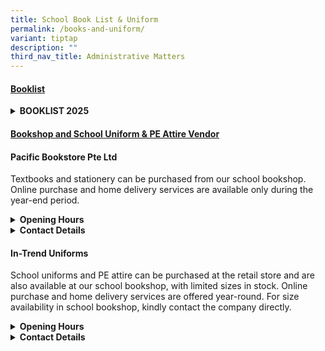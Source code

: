 ```yaml
---
title: School Book List & Uniform
permalink: /books-and-uniform/
variant: tiptap
description: ""
third_nav_title: Administrative Matters
---
```

<h4><strong><u>Booklist</u></strong></h4>
<details class="isomer-details">
<summary><strong>BOOKLIST 2025</strong>
</summary>
<div data-type="detailsContent" class="isomer-details-content">
<table style="minWidth: 50px">
<colgroup>
<col>
<col>
</colgroup>
<tbody>
<tr>
<th rowspan="1" colspan="1">
<p>Level (2025)</p>
</th>
<th rowspan="1" colspan="1">
<p>Booklist</p>
</th>
</tr>
<tr>
<td rowspan="1" colspan="1">
<p><strong>Sec 1</strong>
</p>
</td>
<td rowspan="1" colspan="1">
<p>Sec 1 booklist will be available only after posting results.</p>
</td>
</tr>
<tr>
<td rowspan="1" colspan="1">
<p><strong>Sec 2</strong>
</p>
</td>
<td rowspan="1" colspan="1">
<p><a href="/files/Admin Matters/BVSS_2025_Booklist_and_Stationery_List__Sec_2_.pdf" rel="noopener nofollow" target="_blank">BVSS 2025 Booklist and Stationery List (Sec 2)</a>
</p>
</td>
</tr>
<tr>
<td rowspan="1" colspan="1">
<p><strong>Sec 3</strong>
</p>
</td>
<td rowspan="1" colspan="1">
<p><a href="/files/Admin Matters/BVSS_2025_Booklist_and_Stationery_List__Sec_3_.pdf" rel="noopener nofollow" target="_blank">BVSS 2025 Booklist and Stationery List (Sec 3)</a>
</p>
</td>
</tr>
<tr>
<td rowspan="1" colspan="1">
<p><strong>Sec 4</strong>
</p>
</td>
<td rowspan="1" colspan="1">
<p><a href="/files/Admin Matters/BVSS_2025_Booklist_and_Stationery_List__Sec_4_.pdf" rel="noopener nofollow" target="_blank">BVSS 2025 Booklist and Stationery List (Sec 4)</a>
</p>
</td>
</tr>
<tr>
<td rowspan="1" colspan="1">
<p><strong>Sec 5</strong>
</p>
</td>
<td rowspan="1" colspan="1">
<p>Sec 5 booklist will be available only after N-Level results.</p>
</td>
</tr>
</tbody>
</table>
</div>
</details>
<h4><strong><u>Bookshop and School Uniform &amp; PE Attire Vendor</u></strong></h4>
<h4><strong>Pacific Bookstore Pte Ltd</strong></h4>
<p>Textbooks and stationery can be purchased from our school bookshop. Online
purchase and home delivery services are available only during the year-end
period.</p>
<div data-type="detailGroup" class="isomer-accordion isomer-accordion-white">
<details class="isomer-details">
<summary><strong>Opening Hours</strong>
</summary>
<div data-type="detailsContent" class="isomer-details-content">
<details class="isomer-details">
<summary><strong><u>Opening Hours During the School Term</u></strong>
</summary>
<div data-type="detailsContent" class="isomer-details-content">
<p>
<br><strong><em>Bookstore:</em></strong>
<br>8.00 AM TO 3.00 PM (MON TO FRI)
<br><strong><sub>Closed on Weekends, Public Holidays and School Holidays in March, May/June and September.</sub></strong>
</p>
<p></p>
<p><em>For parents wishing to purchase textbooks and stationery during the regular school term, please email the bookstore directly at <a href="mailto:sales@pacificbookstores.com" rel="noopener noreferrer nofollow" target="_blank">sales@pacificbookstores.com</a> to arrange an appointment.</em>
</p>
</div>
</details>
<details class="isomer-details">
<summary><strong><u>Opening Hours During the Year-End School Holidays</u></strong>
</summary>
<div data-type="detailsContent" class="isomer-details-content">
<ul data-tight="true" class="tight">
<li>
<p>For the Year-End Sales of Book &amp; Uniform schedule, please refer to
this page by clicking here
<br><a href="/year-end-book-and-uniform-sales-for-2025-students/" rel="noopener nofollow" target="_blank">Year-End Sale Schedule</a>
</p>
</li>
</ul>
</div>
</details>
</div>
</details>
<details class="isomer-details">
<summary><strong>Contact Details</strong>
</summary>
<div data-type="detailsContent" class="isomer-details-content">
<table style="minWidth: 50px">
<colgroup>
<col>
<col>
</colgroup>
<tbody>
<tr>
<th rowspan="1" colspan="2">
<p><strong>Main Office</strong>
</p>
</th>
</tr>
<tr>
<td rowspan="1" colspan="1">
<p>Address:</p>
</td>
<td rowspan="1" colspan="1">
<p>14 Arumugam Road #08-01 LTC Building C, Singapore 409959</p>
</td>
</tr>
<tr>
<td rowspan="1" colspan="1">
<p>Office Tel:</p>
</td>
<td rowspan="1" colspan="1">
<p>69298012</p>
</td>
</tr>
<tr>
<td rowspan="1" colspan="1">
<p>Website:</p>
</td>
<td rowspan="1" colspan="1">
<p><a href="http://www.pacificbookstores.com/" rel="noopener noreferrer nofollow" target="_blank"><u>www.pacificbookstores.com</u></a>
</p>
</td>
</tr>
<tr>
<td rowspan="1" colspan="1">
<p>E - Shop Website:</p>
</td>
<td rowspan="1" colspan="1">
<p><a href="http://www.pacificbookstores.com/" rel="noopener noreferrer nofollow" target="_blank"><u>www.pacificeshop.com</u></a>
</p>
</td>
</tr>
<tr>
<td rowspan="1" colspan="1">
<p>Email:</p>
</td>
<td rowspan="1" colspan="1">
<p><a href="http://www.pacificbookstores.com/" rel="noopener noreferrer nofollow" target="_blank"><u>sales@pacificbookstores.com</u></a>
</p>
</td>
</tr>
</tbody>
</table>
</div>
</details>
</div>
<h4><strong>In-Trend Uniforms</strong></h4>
<p>School uniforms and PE attire can be purchased at the retail store and
are also available at our school bookshop, with limited sizes in stock.
Online purchase and home delivery services are offered year-round. For
size availability in school bookshop, kindly contact the company directly.</p>
<div data-type="detailGroup" class="isomer-accordion isomer-accordion-white">
<details class="isomer-details">
<summary><strong>Opening Hours</strong>
</summary>
<div data-type="detailsContent" class="isomer-details-content">
<details class="isomer-details">
<summary><strong><u>Opening Hours During the School Term</u></strong>
</summary>
<div data-type="detailsContent" class="isomer-details-content">
<p><strong><em>Retail Store:</em></strong>
<br>10.00 AM TO 6.00 PM (MON TO FRI)
<br>10.00 AM TO 3.00 PM (SAT)
<br><strong><sup>Closed on Sundays and Public Holidays</sup></strong>
<br><strong><em><sup>Please note that for any visits to the Retail Store during the December period, an appointment must be made at least 1-2 days in advance.</sup></em></strong>
<br>For purchases in the school bookshop, please check availability and arrange
an appointment by contacting the bookstore directly.</p>
</div>
</details>
<details class="isomer-details">
<summary><strong><u>Opening Hours During the Year-End School Holidays</u></strong>
</summary>
<div data-type="detailsContent" class="isomer-details-content">
<ul data-tight="true" class="tight">
<li>
<p>For the Year-End Sales of Book &amp; Uniform schedule, please refer to
this page by clicking here</p>
<p><a href="/year-end-book-and-uniform-sales-for-2025-students/" rel="noopener nofollow" target="_blank">Year-End Sale Schedule</a>
</p>
</li>
</ul>
</div>
</details>
</div>
</details>
<details class="isomer-details">
<summary><strong>Contact Details</strong>
</summary>
<div data-type="detailsContent" class="isomer-details-content">
<table style="minWidth: 50px">
<colgroup>
<col>
<col>
</colgroup>
<tbody>
<tr>
<th rowspan="1" colspan="2">
<p><strong>Intrend Uniforms</strong> Retail Store</p>
</th>
</tr>
<tr>
<td rowspan="1" colspan="1">
<p>Address</p>
</td>
<td rowspan="1" colspan="1">
<p>1 Kaki Bukit Road 1
<br>#01-30/31, Enterprise One
<br>Singapore 415934</p>
</td>
</tr>
<tr>
<td rowspan="1" colspan="1">
<p>Main Telephone Line</p>
</td>
<td rowspan="1" colspan="1">
<p>6741 0930</p>
</td>
</tr>
<tr>
<td rowspan="1" colspan="1">
<p>Main Fax</p>
</td>
<td rowspan="1" colspan="1">
<p>6744 7689</p>
</td>
</tr>
<tr>
<td rowspan="1" colspan="1">
<p>Website</p>
</td>
<td rowspan="1" colspan="1">
<p><a href="http://www.intrenduniforms.com/" rel="noopener noreferrer nofollow" target="_blank"><u>www.intrenduniforms.com</u></a>
</p>
</td>
</tr>
<tr>
<td rowspan="1" colspan="1">
<p>E - Shop Website:</p>
</td>
<td rowspan="1" colspan="1">
<p><a href="https://www.intrenduniforms.com/bukit-view-secondary-school" rel="noopener noreferrer nofollow" target="_blank">intrenduniforms.com/bukit-view-secondary-school</a>
</p>
</td>
</tr>
<tr>
<td rowspan="1" colspan="1">
<p>Email</p>
</td>
<td rowspan="1" colspan="1">
<p><a href="http://www.intrenduniforms.com/" rel="noopener noreferrer nofollow" target="_blank"><u>sales@itu.com.sg</u></a>
</p>
</td>
</tr>
</tbody>
</table>
</div>
</details>
</div>
<p></p>
<p></p>
